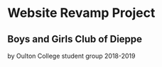 # Website Revamp Project
## Boys and Girls Club of Dieppe
by Oulton College student group 2018-2019
